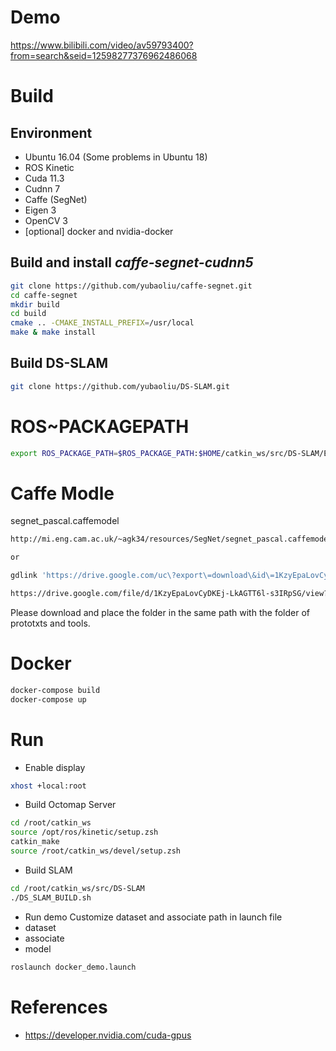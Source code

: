 # Demo

<https://www.bilibili.com/video/av59793400?from=search&seid=12598277376962486068>

# Build

## Environment
- Ubuntu 16.04 (Some problems in Ubuntu 18)
- ROS Kinetic
- Cuda 11.3
- Cudnn 7
- Caffe (SegNet)
- Eigen 3
- OpenCV 3
- [optional] docker and nvidia-docker

## Build and install *caffe-segnet-cudnn5*

```sh
git clone https://github.com/yubaoliu/caffe-segnet.git 
cd caffe-segnet
mkdir build
cd build
cmake .. -CMAKE_INSTALL_PREFIX=/usr/local
make & make install
```

## Build DS-SLAM

```sh
git clone https://github.com/yubaoliu/DS-SLAM.git
```

# ROS~PACKAGEPATH

```sh
export ROS_PACKAGE_PATH=$ROS_PACKAGE_PATH:$HOME/catkin_ws/src/DS-SLAM/Examples/ROS/ORB_SLAM2_PointMap_SegNetM
```

# Caffe Modle

segnet_pascal.caffemodel

```sh
http://mi.eng.cam.ac.uk/~agk34/resources/SegNet/segnet_pascal.caffemodel

or

gdlink 'https://drive.google.com/uc\?export\=download\&id\=1KzyEpaLovCyDKEj-LkAGTT6l-s3IRpSG' | xargs -n1 wget -c -O ./segnet_pascal.caffemodel

https://drive.google.com/file/d/1KzyEpaLovCyDKEj-LkAGTT6l-s3IRpSG/view?usp=sharing
```

Please download and place the folder in the same path with the folder of
prototxts and tools.

# Docker

```sh
docker-compose build
docker-compose up

```
# Run
- Enable display

```sh
xhost +local:root 
```
- Build Octomap Server

```sh
cd /root/catkin_ws
source /opt/ros/kinetic/setup.zsh
catkin_make
source /root/catkin_ws/devel/setup.zsh
```
- Build SLAM

```sh
cd /root/catkin_ws/src/DS-SLAM
./DS_SLAM_BUILD.sh
```

- Run demo
Customize dataset and associate path in launch file
- dataset
- associate
- model
```sh
roslaunch docker_demo.launch
```


# References
- https://developer.nvidia.com/cuda-gpus
